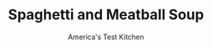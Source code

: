 ---
layout: ../../layouts/MarkdownPostLayout.astro
title: Spaghetti and Meatball Soup
author: America's Test Kitchen
pubDate: 2023-03-15
description: "We wanted to reproduce the family-favorite flavors of spaghetti and meatballs in a single pot, minimizing the number of ingredients and the hassle."
image_url: https://res.cloudinary.com/hksqkdlah/image/upload/ar_1:1,c_fill,dpr_2.0,f_auto,fl_lossy.progressive.strip_profile,g_faces:auto,q_auto:low,w_344/4933_sfs-spaghettiandmeatballsoup-317862
tags: ["Main Courses","Pasta","Chicken","Soups"]
calories: 2227
protein: 19
carbohydrates: 47
fats: 
fiber: 7
ingredients: ["1 tablespoon, olive oil","1 , red onion, chopped coarse","1 , carrot, peeled and chopped coarse","3 cloves, garlic, minced","5 cups, low-sodium chicken broth","2 (28-ounce) cans, diced tomatoes","1/2 pound, ground chicken","1/3 cup, pesto, plus extra for serving","1/3 cup, plain bread crumbs",", Salt and pepper","2 cups, ditalini pasta",", Grated Parmesan cheese"]
serves: 6
time: ""
instructions: ["Heat oil in Dutch oven over medium heat until shimmering. Add onion and carrot and cook until onion is soft, about 5 minutes. Add garlic and cook until fragrant, about 1 minute. Stir in broth and tomatoes. Bring to boil, reduce heat, cover, and simmer until carrot softens, 15 to 20 minutes.","Meanwhile, mix chicken, pesto, bread crumbs, 1/4 teaspoon salt, and 1/8 teaspoon pepper together in large bowl. Use heaping teaspoon to form mixture into forty 3/4-inch meatballs.","Strain soup into large bowl and rinse out pot. Transfer solids in strainer to blender with 1 cup strained liquid and puree until smooth. Return pureed mixture and remaining strained liquid to pot and heat until simmering. Season with salt and pepper.","Add pasta and meatballs and simmer until pasta is al dente and meatballs are cooked through, 12 to 15 minutes. Ladle soup into bowls and serve with dollops of additional pesto and grated Parmesan."]
nutrition: ["1057 mg Potassium","263 mg Phosphorus","160 mg Calcium","3 mg Iron","64 mg Magnesium","1383 mg Sodium","1 mg Zinc","12 g Fat","7 mg Niacin (B3)","3 g Monounsaturated","1 g Polyunsaturated","1 mg Thiamin (B1)","35 mg Vitamin C","33 mg Cholesterol","2 g Saturated","7 g Fiber","4 µg Folic acid","35 µg Folate (food)","9 g Sugars","14 µg Vitamin K","502 g Water","47 g Carbs","43 µg Folate equivalent (total)","19 g Protein","2 mg Vitamin E","143 µg Vitamin A","371 kcal Energy","2227 calories"]
notes: "Use any small, bite-sized pasta in this recipe."
---